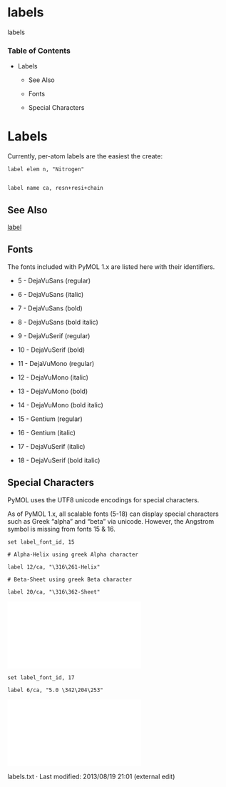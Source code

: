 # labels

labels

### Table of Contents

  * Labels

    * See Also

    * Fonts

    * Special Characters




# Labels

Currently, per-atom labels are the easiest the create: 
    
    
    label elem n, "Nitrogen"
    
    
    label name ca, resn+resi+chain

## See Also

[label](/dokuwiki/doku.php?id=command:label "command:label")

## Fonts

The fonts included with PyMOL 1.x are listed here with their identifiers. 

  * 5 - DejaVuSans (regular)

  * 6 - DejaVuSans (italic)

  * 7 - DejaVuSans (bold)

  * 8 - DejaVuSans (bold italic)

  * 9 - DejaVuSerif (regular)

  * 10 - DejaVuSerif (bold)

  * 11 - DejaVuMono (regular)

  * 12 - DejaVuMono (italic)

  * 13 - DejaVuMono (bold)

  * 14 - DejaVuMono (bold italic)

  * 15 - Gentium (regular)

  * 16 - Gentium (italic) 

  * 17 - DejaVuSerif (italic)

  * 18 - DejaVuSerif (bold italic)




## Special Characters

PyMOL uses the UTF8 unicode encodings for special characters. 

As of PyMOL 1.x, all scalable fonts (5-18) can display special characters such as Greek “alpha” and “beta” via unicode. However, the Angstrom symbol is missing from fonts 15 & 16\. 
    
    
    set label_font_id, 15
    
    # Alpha-Helix using greek Alpha character
    
    label 12/ca, "\316\261-Helix"
    
    # Beta-Sheet using greek Beta character
    
    label 20/ca, "\316\362-Sheet"
    

[![:greek.png](/dokuwiki/lib/exe/fetch.php?media=greek.png)](/dokuwiki/lib/exe/detail.php?id=labels&media=greek.png "greek.png")
    
    
    set label_font_id, 17
    
    label 6/ca, "5.0 \342\204\253"

[![:angstrom.png](/dokuwiki/lib/exe/fetch.php?media=angstrom.png)](/dokuwiki/lib/exe/detail.php?id=labels&media=angstrom.png "angstrom.png")

labels.txt · Last modified: 2013/08/19 21:01 (external edit)
